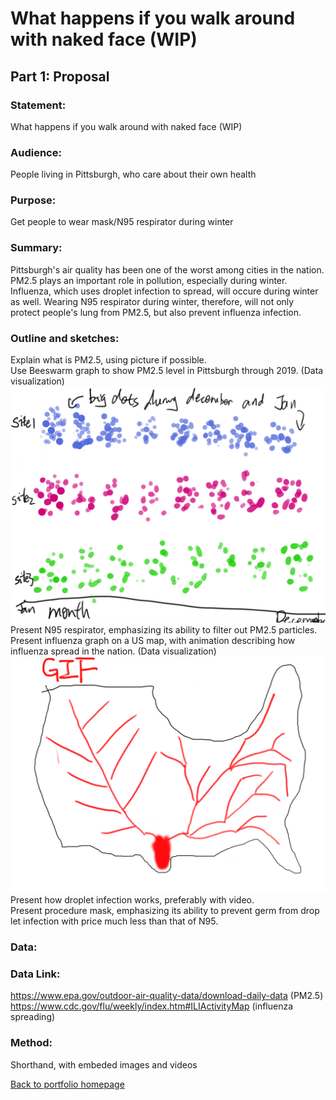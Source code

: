 # What happens if you walk around with naked face (WIP)
  ## Part 1: Proposal  
  ### Statement:   
  What happens if you walk around with naked face (WIP)  
  ### Audience:   
  People living in Pittsburgh, who care about their own health  
  ### Purpose:   
  Get people to wear mask/N95 respirator during winter  
  ### Summary:   
  Pittsburgh's air quality has been one of the worst among cities in the nation. PM2.5 plays an important role in pollution, especially during winter. Influenza, which uses droplet infection to spread, will occure during winter as well. Wearing N95 respirator during winter, therefore, will not only protect people's lung from PM2.5, but also prevent influenza infection.  
    
    
  ### Outline and sketches:  
  Explain what is PM2.5, using picture if possible.  
  Use Beeswarm graph to show PM2.5 level in Pittsburgh through 2019. (Data visualization)  
  ![data2](beesworm_sketch.png)  
  Present N95 respirator, emphasizing its ability to filter out PM2.5 particles.  
  Present influenza graph on a US map, with animation describing how influenza spread in the nation. (Data visualization)  
  ![data3](influenza_sketch.png)    
  Present how droplet infection works, preferably with video.  
  Present procedure mask, emphasizing its ability to prevent germ from drop let infection with price much less than that of N95.  
  
  ### Data:
  ### Data Link: 
  https://www.epa.gov/outdoor-air-quality-data/download-daily-data (PM2.5)
  https://www.cdc.gov/flu/weekly/index.htm#ILIActivityMap (influenza spreading)
  
  ### Method:
  Shorthand, with embeded images and videos
  
  
  
[Back to portfolio homepage](https://barrychen825.github.io/chen-portfolio/)
